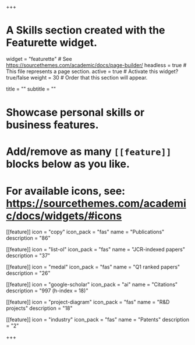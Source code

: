 +++
# A Skills section created with the Featurette widget.
widget = "featurette"  # See https://sourcethemes.com/academic/docs/page-builder/
headless = true  # This file represents a page section.
active = true  # Activate this widget? true/false
weight = 30  # Order that this section will appear.

title = ""
subtitle = ""

# Showcase personal skills or business features.
# 
# Add/remove as many `[[feature]]` blocks below as you like.
# 
# For available icons, see: https://sourcethemes.com/academic/docs/widgets/#icons


[[feature]]
  icon = "copy"
  icon_pack = "fas"
  name = "Publications"
  description = "86"  
  
[[feature]]
  icon = "list-ol"
  icon_pack = "fas"
  name = "JCR-indexed papers"
  description = "37"  
    
[[feature]]
  icon = "medal"
  icon_pack = "fas"
  name = "Q1 ranked papers"
  description = "26"
    
[[feature]]
  icon = "google-scholar"
  icon_pack = "ai"
  name = "Citations"
  description = "997 (h-index = 18)"
  
[[feature]]
  icon = "project-diagram"
  icon_pack = "fas"
  name = "R&D projects"
  description = "18"
  
[[feature]]
  icon = "industry"
  icon_pack = "fas"
  name = "Patents"
  description = "2"
  
      
+++

